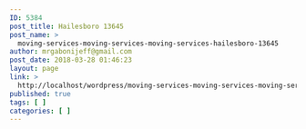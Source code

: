 ```yaml
---
ID: 5384
post_title: Hailesboro 13645
post_name: >
  moving-services-moving-services-moving-services-hailesboro-13645
author: mrgabonijeff@gmail.com
post_date: 2018-03-28 01:46:23
layout: page
link: >
  http://localhost/wordpress/moving-services-moving-services-moving-services-hailesboro-13645/
published: true
tags: [ ]
categories: [ ]
---
```

